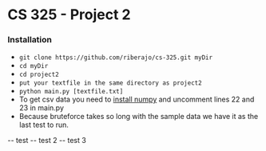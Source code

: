 # CS 325 - Project 2

### Installation

-   `git clone https://github.com/riberajo/cs-325.git myDir`
-   `cd myDir`
-   `cd project2`
-   `put your textfile in the same directory as project2`
-   `python main.py [textfile.txt]`
-   To get csv data you need to [install numpy](http://docs.scipy.org/doc/numpy-1.10.1/user/install.html) and uncomment lines 22 and 23 in main.py
-   Because bruteforce takes so long with the sample data we have it as the last test to run.

-- test
-- test 2
-- test 3
